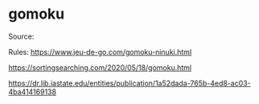 # gomoku

Source:

Rules:
https://www.jeu-de-go.com/gomoku-ninuki.html

https://sortingsearching.com/2020/05/18/gomoku.html

https://dr.lib.iastate.edu/entities/publication/1a52dada-765b-4ed8-ac03-4ba414169138